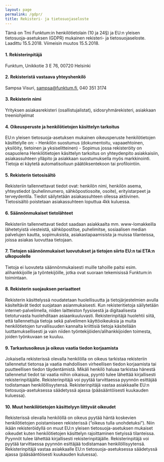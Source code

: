 ```yaml
---
layout: page
permalink: /gdpr/
title: Rekisteri- ja tietosuojaseloste
---
```


Tämä on Tmi Funktum:in henkilötietolain (10 ja 24§) ja EU:n yleisen tietosuoja-asetuksen (GDPR) mukainen
rekisteri- ja tietosuojaseloste. Laadittu 15.5.2018. Viimeisin muutos 15.5.2018.

#### 1. Rekisterinpitäjä

Funktum, Unikkotie 3 E 76, 00720 Helsinki

#### 2. Rekisteristä vastaava yhteyshenkilö

Sampsa Visuri, sampsa@funktum.fi, 040 351 3174

#### 3. Rekisterin nimi

Yrityksen asiakasrekisteri (osallistujalistat), sidosryhmärekisteri, asiakkaan treeniohjelmat

#### 4. Oikeusperuste ja henkilötietojen käsittelyn tarkoitus

EU:n yleisen tietosuoja-asetuksen mukainen oikeusperuste henkilötietojen käsittelylle on: - Henkilön suostumus 
(dokumentoitu, vapaaehtoinen, yksilöity, tietoinen ja yksiselitteinen) - Sopimus jossa rekisteröity on osapuolena
Henkilötietojen käsittelyn tarkoitus on yhteydenpito asiakkaisiin, asiakassuhteen ylläpito ja asiakkaan suostumuksella myös 
markkinointi. Tietoja ei käytetä automatisoituun päätöksentekoon tai profilointiin.

#### 5. Rekisterin tietosisältö

Rekisteriin tallennettavat tiedot ovat: henkilön nimi, henkilön asema, yhteystiedot (puhelinnumero, sähköpostiosoite, osoite), erityistarpeet ja terveydentila.
Tiedot säilytetään asiakassuhteen ollessa aktiivinen. Tietosisältö poistetaan asiakassuhteen loputtua 4kk kuluessa.

#### 6. Säännönmukaiset tietolähteet

Rekisteriin tallennettavat tiedot saadaan asiakkaalta mm. www-lomakkeilla lähetetyistä viesteistä, sähköpostitse, puhelimitse,
sosiaalisen median palvelujen kautta, sopimuksista, asiakastapaamisista ja muissa tilanteissa, joissa asiakas luovuttaa 
tietojaan.
 
#### 7. Tietojen säännönmukaiset luovutukset ja tietojen siirto EU:n tai ETA:n ulkopuolelle

Tietoja ei luovuteta säännönmukaisesti muille tahoille paitsi esim. alihankkijoille ja työntekijöille, jotka ovat suoraan 
tekemisissä Funktum:in toimintaan.

#### 8. Rekisterin suojauksen periaatteet

Rekisterin käsittelyssä noudatetaan huolellisuutta ja tietojärjestelmien avulla käsiteltävät tiedot suojataan asianmukaisesti.
Kun rekisteritietoja säilytetään internet-palvelimella, niiden laitteiston fyysisestä ja digitaalisesta tietoturvasta 
huolehditaan asiaankuuluvasti. Rekisterinpitäjä huolehtii siitä, että tallennettuja tietoja sekä palvelimen käyttöoikeuksia 
ja muita henkilötietojen turvallisuuden kannalta kriittisiä tietoja käsitellään luottamuksellisesti ja vain niiden 
työntekijöiden/alihankkijoiden toimesta, joiden työnkuvaan se kuuluu.

#### 9. Tarkastusoikeus ja oikeus vaatia tiedon korjaamista

Jokaisella rekisterissä olevalla henkilölla on oikeus tarkistaa rekisteriin tallennetut tietonsa ja vaatia mahdollisen 
virheellisen tiedon korjaamista tai puutteellisen tiedon täydentämistä. Mikäli henkilö haluaa tarkistaa hänestä tallennetut 
tiedot tai vaatia niihin oikaisua, pyyntö tulee lähettää kirjallisesti rekisterinpitäjälle. Rekisterinpitäjä voi pyytää 
tarvittaessa pyynnön esittäjää todistamaan henkilöllisyytensä. Rekisterinpitäjä vastaa asiakkaalle EU:n tietosuoja-asetuksessa
säädetyssä ajassa (pääsääntöisesti kuukauden kuluessa).

#### 10. Muut henkilötietojen käsittelyyn liittyvät oikeudet

Rekisterissä olevalla henkilöllä on oikeus pyytää häntä koskevien henkilötietojen poistamiseen rekisterissä 
(”oikeus tulla unohdetuksi”). Niin ikään rekisteröidyllä on muut EU:n yleisen tietosuoja-asetuksen mukaiset oikeudet kuten 
henkilötietojen käsittelyn rajoittaminen tietyissä tilanteissa. Pyynnöt tulee lähettää kirjallisesti rekisterinpitäjälle. 
Rekisterinpitäjä voi pyytää tarvittaessa pyynnön esittäjää todistamaan henkilöllisyytensä. Rekisterinpitäjä vastaa 
asiakkaalle EU:n tietosuoja-asetuksessa säädetyssä ajassa (pääsääntöisesti kuukauden kuluessa).
